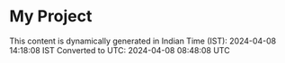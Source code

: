 # My Project

This content is dynamically generated in Indian Time (IST): 2024-04-08 14:18:08 IST
Converted to UTC: 2024-04-08 08:48:08 UTC
